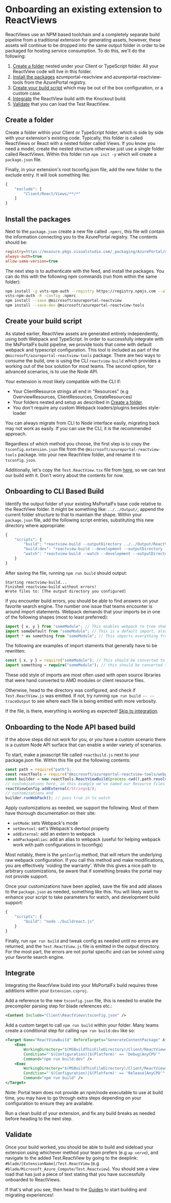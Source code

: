 <a name="onboarding-an-existing-extension-to-reactviews"></a>
# Onboarding an existing extension to ReactViews

ReactViews use an NPM based toolchain and a completely separate build pipeline from a traditional extension for generating assets,
however, these assets will continue to be dropped into the same output folder in order to be packaged for hosting service consumption.
To do this, we'll do the following:

1. [Create a folder](#create-a-folder) nested under your Client or TypeScript folder. All your ReactView code will live in this folder.
2. [Install the packages](#install-the-packages) azureportal-reactview and azureportal-reactview-tools from the AzurePortal registry.
3. [Create your build script](#create-your-build-script) which may be out of the box configuration, or a custom case.
4. [Integrate](#integrate) the ReactView build with the Knockout build.
5. [Validate](#validate) that you can load the Test ReactView.

<a name="onboarding-an-existing-extension-to-reactviews-create-a-folder"></a>
## Create a folder

Create a folder within your Client or TypeScript folder, which is side by side with your extension's existing code.
Typically, this folder is called ReactViews or React with a nested folder called Views.
If you know you need a model, create the nested structure otherwise just use a single folder called ReactViews.
Within this folder run `npm init -y` which will create a `package.json` file.

Finally, in your extension's root tsconfig.json file, add the new folder to the exclude entry. It will look something like:

```javascript
{
    "exclude": [
        "Client/React/Views/**/*"
    ]
}
```

<a name="onboarding-an-existing-extension-to-reactviews-install-the-packages"></a>
## Install the packages

Next to the `package.json` create a new file called `.npmrc`, this file will contain
the information connecting you to the AzurePortal registry. The contents should be:

```ini
registry=https://msazure.pkgs.visualstudio.com/_packaging/AzurePortal/npm/registry/
always-auth=true
allow-same-version=true
```

The next step is to authenticate with the feed, and install the packages. You can do this with the following npm commands (run from within the same folder):

```sh
npm install -g vsts-npm-auth --registry https://registry.npmjs.com --always-auth false
vsts-npm-auth -R -config .npmrc
npm install --save @microsoft/azureportal-reactview
npm install --save-dev @microsoft/azureportal-reactview-tools
```

<a name="onboarding-an-existing-extension-to-reactviews-create-your-build-script"></a>
## Create your build script

As stated earlier, ReactView assets are generated entirely independently, using both Webpack and TypeScript.
In order to successfully integrate with the MsPortalFx build pipeline, we provide tools that come with default webpack and typescript configuration.
This tool is included as part of the `@microsoft/azureportal-reactview-tools` package. There are two ways to consume the build,
one is using the CLI `reactview-build` which provides a working out of the box solution for most teams. The second option, for advanced scenarios, is to use the Node API.

Your extension is most likely compatible with the CLI if:

- Your ClientResource strings all end in "Resources" (e.g OverviewResources, ClientResources, CreateResources)
- Your folders nested and setup as described in [Create a folder](#create-a-folder).
- You don't require any custom Webpack loaders/plugins besides style-loader

You can always migrate from CLI to Node interface easily, migrating back may not work as easily. If you can use the CLI, it is the recommended approach.

Regardless of which method you choose, the first step is to copy the `tsconfig.extension.json` file from the `@microsoft/azureportal-reactview-tools` package. into your new ReactView folder, and rename it to `tsconfig.json`.

Additionally, let's copy the `Test.ReactView.tsx` file from [here][Test ReactView], so we can test our build with it. Don't worry about the contents for now.

[Test ReactView]: https://msazure.visualstudio.com/One/_git/AzureUX-TemplateExtension?path=%2Fsrc%2FDefault%2FExtension%2FClient%2FReactViews%2FTest.ReactView.tsx

<a name="onboarding-an-existing-extension-to-reactviews-onboarding-to-cli-based-build"></a>
## Onboarding to CLI Based Build

Identify the output folder of your existing MsPortalFx base code relative to the ReactView folder.
It might be something like: `../../Output/`, append the current folder structure to that to maintain the shape.
Within your `package.json` file, add the following script entries, substituting this new directory where appropriate:

```javascript
{
    "scripts": {
        "build": "reactview-build --outputDirectory ../../Output/ReactViews/",
        "build:dev": "reactview-build --development --outputDirectory ../../Output/ReactViews/",
        "watch": "reactview-build --watch --development --outputDirectory ../../Output/ReactViews/"
    }
}
```

After saving the file, running `npm run build` should output:

```text
Starting reactview-build...
Finished reactview-build without errors!
Wrote files to: [The output directory you configured]
```

If you encounter build errors, you should be able to find answers on your favorite search engine. The number one issue that teams encounter is
around import statements. Webpack demands that your imports be in one of the following shapes (most to least preferred):

```typescript
import { x, y } from "someModule"; // This enables webpack to tree shake everything except x and y
import someDefault from "someModule"; // This is a default import, also allows proper tree shaking
import * as something from "someModule"; // This imports everything from a module and can break tree shaking
```

The following are examples of import staments that generally have to be rewritten:

```typescript
const { x, y } = require("someModule"); // This should be converted to the first option above
import something = require("someModule"); // this should be converted to the third option above
```

These odd style of imports are most often used with open source libraries that were hand converted to AMD modules or client resource files.

Otherwise, head to the directory was configured, and check if `Test.ReactView.js` was emitted. If not, try running `npm run build -- --traceOutput` to see where each file is being emitted with more verbosity.

If the file, is there, everything is working as expected! [Skip to integration](#integrate).

<a name="onboarding-an-existing-extension-to-reactviews-onboarding-to-the-node-api-based-build"></a>
## Onboarding to the Node API based build

If the above steps did not work for you, or you have a custom scenario there is a custom Node API surface that can enable a wider variety of scenarios.

To start, make a javascript file called `reactbuild.js` next to your package.json file. Within this file put the following contents:

```javascript
const path = require("path");
const reactTools = require("@microsoft/azureportal-reactview-tools/webpack.config");
const builder = new reactTools.ReactViewBuild(process.cwd(),path.resolve([relative path to your output directory]));
// customizations here, in this example we've named our Resource files as ending in Strings
reactViewConfig.addExternal(/Strings$/);
// customizations end
builder.runWebPack(); // pass true in to watch
```

Apply customizations as needed, we support the following. Most of them have thorough documentation on their site:

- `setMode`: sets Webpack's mode
- `setDevtool`: set's Webpack's devtool property
- `addExternal`: add an extern to webpack
- `addPackageAlias`: add an alias to webpack (useful for helping webpack work with path configurations in tsconfigs)

Most notably, there is the `getConfig` method, that will return the underlying raw webpack configuration.
If you call this method and make modifications, you are effectively 'voiding the warranty'.
While this gives a nice path to arbitrary customizations, be aware that if something breaks the portal may not provide support.

Once your customizations have been applied, save the file and add aliases to the `package.json` as needed, something like this.
You will likely want to enhance your script to take parameters for watch, and development build support:

```javascript
{
    "scripts": {
        "build": "node ./buildreact.js"
    }
}
```

Finally, run `npm run build` and tweak config as needed until no errors are returned, and the `Test.ReactView.js` file is emitted in the output directory.
For the most part, the errors are not portal specific and can be solved using your favorite search engine.

<a name="onboarding-an-existing-extension-to-reactviews-integrate"></a>
## Integrate

Integrating the ReactView build into your MsPortalFx build requires three additions within your `Extension.csproj`.

Add a reference to the new `tsconfig.json` file, this is needed to enable the precompiler parsing step for blade references etc.:

```xml
<Content Include="Client\ReactViews\tsconfig.json" />
```

Add a custom target to call `npm run build` within your folder. Many teams create a conditional step for calling `npm run build:dev` like so:

```xml
<Target Name="ReactViewBuild" BeforeTargets="GenerateContentPackage" AfterTargets="CompileTypescriptWithTSConfig">
    <Exec
        WorkingDirectory="$(MSBuildThisFileDirectory)/Client/ReactViews"
        Condition="'$(Configuration)|$(Platform)' == 'Debug|AnyCPU'"
        Command="npm run build:dev" />
    <Exec
        WorkingDirectory="$(MSBuildThisFileDirectory)/Client/ReactViews"
        Condition="'$(Configuration)|$(Platform)' == 'Release|AnyCPU'"
        Command="npm run build" />
</Target>
```

Note: Portal team does not provide an npm/node executable to use at build time, you may have to go through extra steps depending on your configuration to ensure they are available.

Run a clean build of your extension, and fix any build breaks as needed before heading to the next step.

<a name="onboarding-an-existing-extension-to-reactviews-validate"></a>
## Validate

Once your build worked, you should be able to build and sideload your extension using whichever method your team prefers (e.g `ap serve`),
and navigate to the added Test.ReactView by going to the deeplink: `#blade/[ExtensionName]/Test.ReactView` (e.g `#blade/Microsoft_Azure_Compute/Test.Reactview`).
You should see a view load that has just a piece of text stating that you have successfully onboarded to ReactViews.

If that's what you see, then head to the [Guides](react-index.md/#guides) to start building and migrating experiences!
